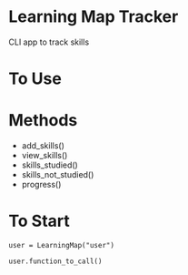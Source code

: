 # Learning Map Tracker
CLI app to track skills
# To Use
# Methods
 - add_skills()
 - view_skills()
 - skills_studied()
 - skills_not_studied()
 - progress()
 
# To Start
``` user = LearningMap("user") ```  

``` user.function_to_call() ```


